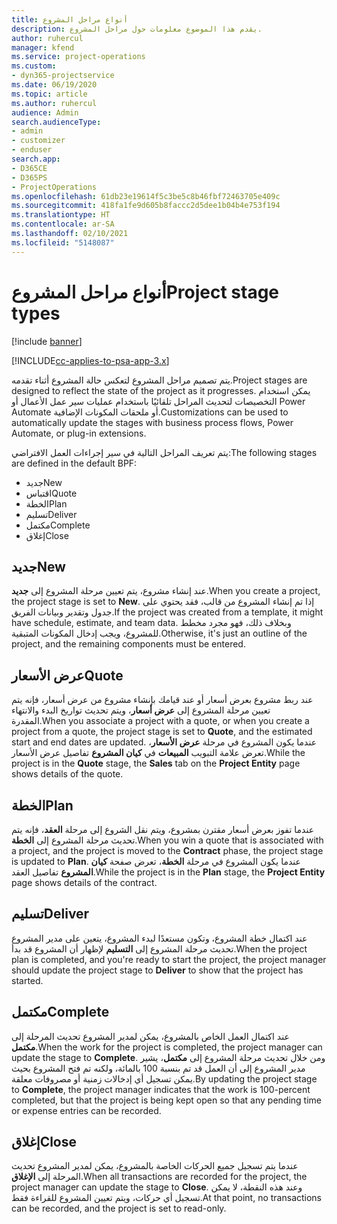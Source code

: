 ```yaml
---
title: أنواع مراحل المشروع
description: يقدم هذا الموضوع معلومات حول مراحل المشروع.
author: ruhercul
manager: kfend
ms.service: project-operations
ms.custom:
- dyn365-projectservice
ms.date: 06/19/2020
ms.topic: article
ms.author: ruhercul
audience: Admin
search.audienceType:
- admin
- customizer
- enduser
search.app:
- D365CE
- D365PS
- ProjectOperations
ms.openlocfilehash: 61db23e19614f5c3be5c8b46fbf72463705e409c
ms.sourcegitcommit: 418fa1fe9d605b8faccc2d5dee1b04b4e753f194
ms.translationtype: HT
ms.contentlocale: ar-SA
ms.lasthandoff: 02/10/2021
ms.locfileid: "5148087"
---
```

# <a name="project-stage-types"></a><span data-ttu-id="7923d-103">أنواع مراحل المشروع</span><span class="sxs-lookup"><span data-stu-id="7923d-103">Project stage types</span></span> 

[!include [banner](../includes/psa-now-project-operations.md)]

[!INCLUDE[cc-applies-to-psa-app-3.x](../includes/cc-applies-to-psa-app-3x.md)]

<span data-ttu-id="7923d-104">يتم تصميم مراحل المشروع لتعكس حالة المشروع أثناء تقدمه.</span><span class="sxs-lookup"><span data-stu-id="7923d-104">Project stages are designed to reflect the state of the project as it progresses.</span></span> <span data-ttu-id="7923d-105">يمكن استخدام التخصيصات لتحديث المراحل تلقائيًا باستخدام عمليات سير عمل الأعمال أو Power Automate أو ملحقات المكونات الإضافية.</span><span class="sxs-lookup"><span data-stu-id="7923d-105">Customizations can be used to automatically update the stages with business process flows, Power Automate, or plug-in extensions.</span></span>

<span data-ttu-id="7923d-106">يتم تعريف المراحل التالية في سير إجراءات العمل‬ الافتراضي:</span><span class="sxs-lookup"><span data-stu-id="7923d-106">The following stages are defined in the default BPF:</span></span>

- <span data-ttu-id="7923d-107">جديد</span><span class="sxs-lookup"><span data-stu-id="7923d-107">New</span></span>
- <span data-ttu-id="7923d-108">اقتباس</span><span class="sxs-lookup"><span data-stu-id="7923d-108">Quote</span></span>
- <span data-ttu-id="7923d-109">الخطة</span><span class="sxs-lookup"><span data-stu-id="7923d-109">Plan</span></span>
- <span data-ttu-id="7923d-110">تسليم</span><span class="sxs-lookup"><span data-stu-id="7923d-110">Deliver</span></span>
- <span data-ttu-id="7923d-111">‏‫مكتمل‬</span><span class="sxs-lookup"><span data-stu-id="7923d-111">Complete</span></span>
- <span data-ttu-id="7923d-112">إغلاق</span><span class="sxs-lookup"><span data-stu-id="7923d-112">Close</span></span> 

## <a name="new"></a><span data-ttu-id="7923d-113">جديد</span><span class="sxs-lookup"><span data-stu-id="7923d-113">New</span></span>

<span data-ttu-id="7923d-114">عند إنشاء مشروع، يتم تعيين مرحلة المشروع إلى **جديد**.</span><span class="sxs-lookup"><span data-stu-id="7923d-114">When you create a project, the project stage is set to **New**.</span></span> <span data-ttu-id="7923d-115">إذا تم إنشاء المشروع من قالب، فقد يحتوي على جدول وتقدير وبيانات الفريق.</span><span class="sxs-lookup"><span data-stu-id="7923d-115">If the project was created from a template, it might have schedule, estimate, and team data.</span></span> <span data-ttu-id="7923d-116">وبخلاف ذلك، فهو مجرد مخطط للمشروع، ويجب إدخال المكونات المتبقية.</span><span class="sxs-lookup"><span data-stu-id="7923d-116">Otherwise, it's just an outline of the project, and the remaining components must be entered.</span></span>

## <a name="quote"></a><span data-ttu-id="7923d-117">عرض الأسعار</span><span class="sxs-lookup"><span data-stu-id="7923d-117">Quote</span></span>

<span data-ttu-id="7923d-118">عند ربط مشروع بعرض أسعار أو عند قيامك بإنشاء مشروع من عرض أسعار، فإنه يتم تعيين مرحلة المشروع إلى **عرض أسعار**، ويتم تحديث تواريخ البدء والانتهاء المقدرة.</span><span class="sxs-lookup"><span data-stu-id="7923d-118">When you associate a project with a quote, or when you create a project from a quote, the project stage is set to **Quote**, and the estimated start and end dates are updated.</span></span> <span data-ttu-id="7923d-119">عندما يكون المشروع في مرحلة **عرض الأسعار**، تعرض علامة التبويب **المبيعات** في **كيان المشروع** تفاصيل عرض الأسعار.</span><span class="sxs-lookup"><span data-stu-id="7923d-119">While the project is in the **Quote** stage, the **Sales** tab on the **Project Entity** page shows details of the quote.</span></span>

## <a name="plan"></a><span data-ttu-id="7923d-120">الخطة</span><span class="sxs-lookup"><span data-stu-id="7923d-120">Plan</span></span>

<span data-ttu-id="7923d-121">عندما تفوز بعرض أسعار مقترن بمشروع، ويتم نقل الشروع إلى مرحلة **العقد**، فإنه يتم تحديث مرحلة المشروع إلى **الخطة**.</span><span class="sxs-lookup"><span data-stu-id="7923d-121">When you win a quote that is associated with a project, and the project is moved to the **Contract** phase, the project stage is updated to **Plan**.</span></span> <span data-ttu-id="7923d-122">عندما يكون المشروع في مرحلة **الخطة**، تعرض صفحة **كيان المشروع** تفاصيل العقد.</span><span class="sxs-lookup"><span data-stu-id="7923d-122">While the project is in the **Plan** stage, the **Project Entity** page shows details of the contract.</span></span>

## <a name="deliver"></a><span data-ttu-id="7923d-123">تسليم</span><span class="sxs-lookup"><span data-stu-id="7923d-123">Deliver</span></span>

<span data-ttu-id="7923d-124">عند اكتمال خطة المشروع، وتكون مستعدًا لبدء المشروع، يتعين على مدير المشروع تحديث مرحلة المشروع إلى **التسليم** لإظهار أن المشروع قد بدأ.</span><span class="sxs-lookup"><span data-stu-id="7923d-124">When the project plan is completed, and you're ready to start the project, the project manager should update the project stage to **Deliver** to show that the project has started.</span></span>

## <a name="complete"></a><span data-ttu-id="7923d-125">‏‫مكتمل‬</span><span class="sxs-lookup"><span data-stu-id="7923d-125">Complete</span></span> 

<span data-ttu-id="7923d-126">عند اكتمال العمل الخاص بالمشروع، يمكن لمدير المشروع تحديث المرحلة إلى **مكتمل**.</span><span class="sxs-lookup"><span data-stu-id="7923d-126">When the work for the project is completed, the project manager can update the stage to **Complete**.</span></span> <span data-ttu-id="7923d-127">ومن خلال تحديث مرحلة المشروع إلى **مكتمل**، يشير مدير المشروع إلى أن العمل قد تم بنسبة 100 بالمائة، ولكنه تم فتح المشروع بحيث يمكن تسجيل أي إدخالات زمنية أو مصروفات معلقة.</span><span class="sxs-lookup"><span data-stu-id="7923d-127">By updating the project stage to **Complete**, the project manager indicates that the work is 100-percent completed, but that the project is being kept open so that any pending time or expense entries can be recorded.</span></span>

## <a name="close"></a><span data-ttu-id="7923d-128">إغلاق</span><span class="sxs-lookup"><span data-stu-id="7923d-128">Close</span></span>

<span data-ttu-id="7923d-129">عندما يتم تسجيل جميع الحركات الخاصة بالمشروع، يمكن لمدير المشروع تحديث المرحلة إلى **الإغلاق**.</span><span class="sxs-lookup"><span data-stu-id="7923d-129">When all transactions are recorded for the project, the project manager can update the stage to **Close**.</span></span> <span data-ttu-id="7923d-130">وعند هذه النقطة، لا يمكن تسجيل أي حركات، ويتم تعيين المشروع للقراءة فقط.</span><span class="sxs-lookup"><span data-stu-id="7923d-130">At that point, no transactions can be recorded, and the project is set to read-only.</span></span>
